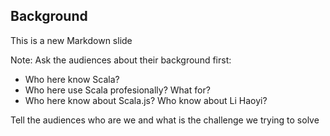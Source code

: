 ##  Background

This is a new Markdown slide

Note:
Ask the audiences about their background first:
  * Who here know Scala?
  * Who here use Scala profesionally? What for?
  * Who here know about Scala.js? Who know about Li Haoyi?

Tell the audiences who are we and what is the challenge we trying to solve
